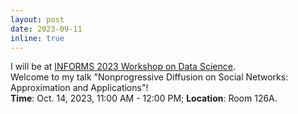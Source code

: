 ```yaml
---
layout: post
date: 2023-09-11
inline: true
---
```


I will be at [INFORMS 2023 Workshop on Data Science](https://sites.google.com/view/data-science-2023/home?authuser=0).
<br>
Welcome to my talk "Nonprogressive Diffusion on Social Networks: Approximation and Applications"!
<br>
__Time__: Oct. 14, 2023, 11:00 AM - 12:00 PM; __Location__: Room 126A.
